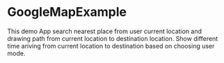 # GoogleMapExample
This demo App search nearest place from user current location and drawing path from current location to destination location. Show different time ariving from current location to destination based on choosing user mode.
